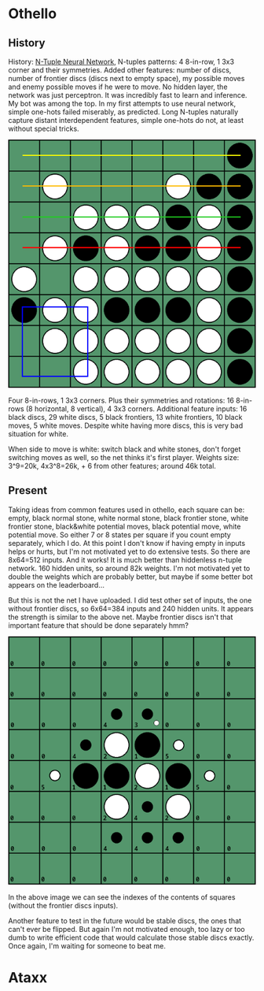 # Othello

## History

History: [N-Tuple Neural Network](https://repository.essex.ac.uk/3820/1/NTupleOthello.pdf), N-tuples patterns: 4 8-in-row, 1 3x3 corner and their symmetries. Added other features: number of discs, number of frontier discs (discs next to empty space), my possible moves and enemy possible moves if he were to move. No hidden layer, the network was just perceptron. It was incredibly fast to learn and inference. My bot was among the top. In my first attempts to use neural network, simple one-hots failed miserably, as predicted. Long N-tuples naturally capture distant interdependent features, simple one-hots do not, at least without special tricks.

![othello](othello.png "Othello N-tuples")

Four 8-in-rows, 1 3x3 corners. Plus their symmetries and rotations: 16 8-in-rows (8 horizontal, 8 vertical), 4 3x3 corners. Additional feature inputs: 16 black discs, 29 white discs, 5 black frontiers, 13 white frontiers, 10 black moves, 5 white moves. Despite white having more discs, this is very bad situation for white.

When side to move is white: switch black and white stones, don't forget switching moves as well, so the net thinks it's first player. Weights size: 3^9=20k, 4x3^8=26k, + 6 from other features; around 46k total.

## Present

Taking ideas from common features used in othello, each square can be: empty, black normal stone, white normal stone, black frontier stone, white frontier stone, black&white potential moves, black potential move, white potential move. So either 7 or 8 states per square if you count empty separately, which I do. At this point I don't know if having empty in inputs helps or hurts, but I'm not motivated yet to do extensive tests. So there are 8x64=512 inputs. And it works! It is much better than hiddenless n-tuple network. 160 hidden units, so around 82k weights. I'm not motivated yet to double the weights which are probably better, but maybe if some better bot appears on the leaderboard...

But this is not the net I have uploaded. I did test other set of inputs, the one without frontier discs, so 6x64=384 inputs and 240 hidden units. It appears the strength is similar to the above net. Maybe frontier discs isn't that important feature that should be done separately hmm?

![othello nn](othellon.png "Othello NN")

In the above image we can see the indexes of the contents of squares (without the frontier discs inputs).

Another feature to test in the future would be stable discs, the ones that can't ever be flipped. But again I'm not motivated enough, too lazy or too dumb to write efficient code that would calculate those stable discs exactly. Once again, I'm waiting for someone to beat me.


# Ataxx
